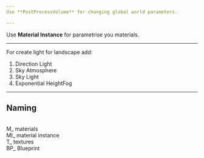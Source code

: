 ```yaml
---
Use **PostProcessVolume** for changing global world parameters.

---
```

Use **Material Instance** for parametrise you materials.

---
For create light for landscape add:
1) Direction Light
2) Sky Atmosphere
3) Sky Light
4) Exponential HeightFog

---
## Naming

<br>M_      materials
<br>MI_     material instance
<br>T_      textures
<br>BP_     Blueprint
